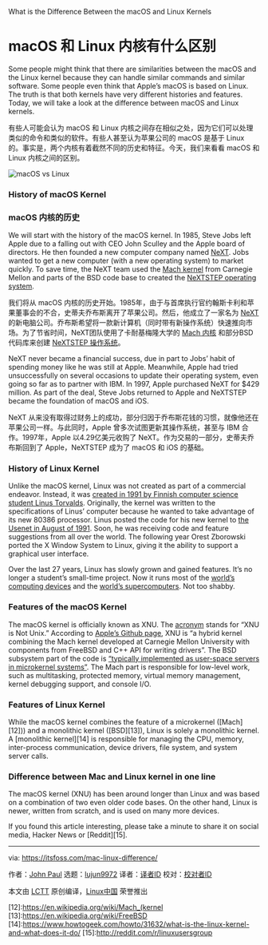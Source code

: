 What is the Difference Between the macOS and Linux Kernels

macOS 和 Linux 内核有什么区别
======
Some people might think that there are similarities between the macOS and the Linux kernel because they can handle similar commands and similar software. Some people even think that Apple’s macOS is based on Linux. The truth is that both kernels have very different histories and features. Today, we will take a look at the difference between macOS and Linux kernels.

有些人可能会认为 macOS 和 Linux 内核之间存在相似之处，因为它们可以处理类似的命令和类似的软件。有些人甚至认为苹果公司的 macOS 是基于 Linux 的。事实是，两个内核有着截然不同的历史和特征。今天，我们来看看 macOS 和 Linux 内核之间的区别。


![macOS vs Linux][1]

### History of macOS Kernel

### macOS 内核的历史

We will start with the history of the macOS kernel. In 1985, Steve Jobs left Apple due to a falling out with CEO John Sculley and the Apple board of directors. He then founded a new computer company named [NeXT][2]. Jobs wanted to get a new computer (with a new operating system) to market quickly. To save time, the NeXT team used the [Mach kernel][3] from Carnegie Mellon and parts of the BSD code base to created the [NeXTSTEP operating system][4].

我们将从 macOS 内核的历史开始。1985年，由于与首席执行官约翰斯卡利和苹果董事会的不合，史蒂夫乔布斯离开了苹果公司。然后，他成立了一家名为 [NeXT][2] 的新电脑公司。乔布斯希望将一款新计算机（同时带有新操作系统）快速推向市场。为了节省时间，NeXT团队使用了卡耐基梅隆大学的 [Mach 内核][3] 和部分BSD代码库来创建 [NeXTSTEP 操作系统][4]。

NeXT never became a financial success, due in part to Jobs’ habit of spending money like he was still at Apple. Meanwhile, Apple had tried unsuccessfully on several occasions to update their operating system, even going so far as to partner with IBM. In 1997, Apple purchased NeXT for $429 million. As part of the deal, Steve Jobs returned to Apple and NeXTSTEP became the foundation of macOS and iOS.

NeXT 从来没有取得过财务上的成功，部分归因于乔布斯花钱的习惯，就像他还在苹果公司一样。与此同时，Apple 曾多次试图更新其操作系统，甚至与 IBM 合作。1997年，Apple 以4.29亿美元收购了 NeXT。作为交易的一部分，史蒂夫乔布斯回到了 Apple，NeXTSTEP 成为了 macOS 和 iOS 的基础。


### History of Linux Kernel

Unlike the macOS kernel, Linux was not created as part of a commercial endeavor. Instead, it was [created in 1991 by Finnish computer science student Linus Torvalds][5]. Originally, the kernel was written to the specifications of Linus’ computer because he wanted to take advantage of its new 80386 processor. Linus posted the code for his new kernel to [the Usenet in August of 1991][6]. Soon, he was receiving code and feature suggestions from all over the world. The following year Orest Zborowski ported the X Window System to Linux, giving it the ability to support a graphical user interface.

Over the last 27 years, Linux has slowly grown and gained features. It’s no longer a student’s small-time project. Now it runs most of the [world’s][7] [computing devices][8] and the [world’s supercomputers][9]. Not too shabby.

### Features of the macOS Kernel

The macOS kernel is officially known as XNU. The [acronym][10] stands for “XNU is Not Unix.” According to [Apple’s Github page][10], XNU is “a hybrid kernel combining the Mach kernel developed at Carnegie Mellon University with components from FreeBSD and C++ API for writing drivers”. The BSD subsystem part of the code is [“typically implemented as user-space servers in microkernel systems”][11]. The Mach part is responsible for low-level work, such as multitasking, protected memory, virtual memory management, kernel debugging support, and console I/O.

### Features of Linux Kernel

While the macOS kernel combines the feature of a microkernel ([Mach][12])) and a monolithic kernel ([BSD][13]), Linux is solely a monolithic kernel. A [monolithic kernel][14] is responsible for managing the CPU, memory, inter-process communication, device drivers, file system, and system server calls.

### Difference between Mac and Linux kernel in one line

The macOS kernel (XNU) has been around longer than Linux and was based on a combination of two even older code bases. On the other hand, Linux is newer, written from scratch, and is used on many more devices.

If you found this article interesting, please take a minute to share it on social media, Hacker News or [Reddit][15].

--------------------------------------------------------------------------------

via: https://itsfoss.com/mac-linux-difference/

作者：[John Paul][a]
选题：[lujun9972](https://github.com/lujun9972)
译者：[译者ID](https://github.com/译者ID)
校对：[校对者ID](https://github.com/校对者ID)

本文由 [LCTT](https://github.com/LCTT/TranslateProject) 原创编译，[Linux中国](https://linux.cn/) 荣誉推出

[a]: https://itsfoss.com/author/john/
[1]:https://4bds6hergc-flywheel.netdna-ssl.com/wp-content/uploads/2018/07/macos-vs-linux-kernels.jpeg
[2]:https://en.wikipedia.org/wiki/NeXT
[3]:https://en.wikipedia.org/wiki/Mach_(kernel)
[4]:https://en.wikipedia.org/wiki/NeXTSTEP
[5]:https://www.cs.cmu.edu/%7Eawb/linux.history.html
[6]:https://groups.google.com/forum/#!original/comp.os.minix/dlNtH7RRrGA/SwRavCzVE7gJ
[7]:https://www.zdnet.com/article/sorry-windows-android-is-now-the-most-popular-end-user-operating-system/
[8]:https://www.linuxinsider.com/story/31855.html
[9]:https://itsfoss.com/linux-supercomputers-2017/
[10]:https://github.com/apple/darwin-xnu
[11]:http://osxbook.com/book/bonus/ancient/whatismacosx/arch_xnu.html
[12]:https://en.wikipedia.org/wiki/Mach_(kernel
[13]:https://en.wikipedia.org/wiki/FreeBSD
[14]:https://www.howtogeek.com/howto/31632/what-is-the-linux-kernel-and-what-does-it-do/
[15]:http://reddit.com/r/linuxusersgroup
